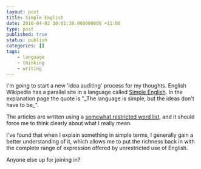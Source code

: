 ```yaml
---
layout: post
title: Simple English
date: 2010-04-02 10:01:38.000000000 +11:00
type: post
published: true
status: publish
categories: []
tags:
    - language
    - thinking
    - writing
---
```


<p>I'm going to start a new 'idea auditing' process for my thoughts. English Wikipedia has a parallel site in a language called <a title="Simple English Wikipedia" href="http://simple.wikipedia.org/wiki/Simple_English_Wikipedia">Simple English</a>. In the explanation page the quote is "_The language is simple, but the ideas don't have to be_".</p>
<p>The articles are written using a <a href="http://simple.wikipedia.org/wiki/Wikipedia:How_to_write_Simple_English_pages#Basic_English_and_VOA_Special_English">somewhat restricted word list</a>, and it should force me to think clearly about what I really mean.</p>
<p>I've found that when I explain something in simple terms, I generally gain a better understanding of it, which allows me to put the richness back in with the complete range of expression offered by unrestricted use of English.</p>
<p>Anyone else up for joining in?</p>

